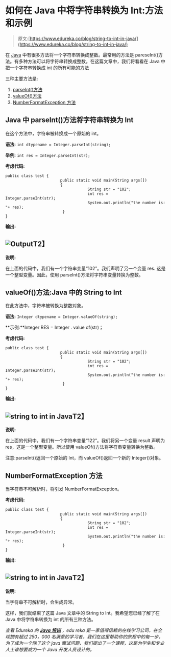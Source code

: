 # 如何在 Java 中将字符串转换为 Int:方法和示例

> 原文:[https://www.edureka.co/blog/string-to-int-in-java/](https://www.edureka.co/blog/string-to-int-in-java/)

在 [Java](https://www.edureka.co/blog/java-tutorial/) 中有很多方法将一个字符串转换成整数。最常用的方法是 pareseInt()方法。有多种方法可以将字符串转换成整数。在这篇文章中，我们将看看在 Java 中把一个字符串转换成 int 的所有可能的方法

三种主要方法是:

1.  [parseInt()方法](#parseint)
2.  [valueOf()方法](#vaalueof)
3.  [NumberFormatException 方法](#exception)

## **Java 中 parseInt()方法将字符串转换为 Int**

在这个方法中，字符串被转换成一个原始的 int。

**语法:** `int dtypename = Integer.parseInt(string);`

**举例:** `int res = Integer.parseInt(str);`

**考虑代码:**

```
public class test {
                        public static void main(String args[])
                        {
                                    String str = "102";
                                    int res = Integer.parseInt(str);                                  
                                    System.out.println("the number is: "+ res);
                         }
}
```

**输出:**

## **![Output](../Images/447cbe098a5c66011256b8402f3e1d6a.png)T2】**

**说明:**

在上面的代码中，我们有一个字符串变量“102”。我们声明了另一个变量 res. 这是一个整型变量。因此，使用 parseInt()方法将字符串变量转换为整数。

## **valueOf()方法:Java 中的 String to Int**

在此方法中，字符串被转换为整数对象。

**语法:** `Integer dtypename = Integer.valueOf(string);`

**示例:**Integer RES = Integer . value of(str)；

**考虑代码:**

```
public class test {
                        public static void main(String args[])
                        {
                                    String str = "102";
                                    int res = Integer.parseInt(str);                                  
                                    System.out.println("the number is: "+ res);
                         }
}
```

**输出:**

## **![string to int in Java](../Images/e0c5df5619ea6b0eaa434288ef3515de.png)T2】**

**说明:**

在上面的代码中，我们有一个字符串变量“122”。我们将另一个变量 result 声明为 res，这是一个整型变量。所以使用 valueOf()方法将字符串变量转换为整数。

注意:parseInt()返回一个原始的 Int，而 valueOf()返回一个新的 Integer()对象。

## **NumberFormatException 方法**

当字符串不可解析时，将引发 NumberFormatException。

**考虑代码:**

```
public class test {
                        public static void main(String args[])
                        {
                                    String str = "102";
                                    int res = Integer.parseInt(str);                                  
                                    System.out.println("the number is: "+ res);
                         }
}
```

**输出:**

## **![string to int in Java](../Images/aff5ad262c35c688501b075407e89945.png)T2】**

**说明:**

当字符串不可解析时，会生成异常。

这样，我们就结束了这篇 Java 文章中的 String to Int。我希望您已经了解了在 Java 中将字符串转换为 int 的所有三种方法。

*查看 Edureka 的 **[Java 培训](https://www.edureka.co/java-j2ee-soa-training)** ，edu reka 是一家值得信赖的在线学习公司，在全球拥有超过 250，000 名满意的学习者。我们在这里帮助你的旅程中的每一步，为了成为一个除了这个 java 面试问题，我们提出了一个课程，这是为学生和专业人士谁想要成为一个 Java 开发人员设计的。*